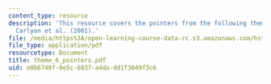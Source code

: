 ```yaml
---
content_type: resource
description: 'This resource covers the pointers from the following theme 6 paper:
  Carlyon et al. (2001).'
file: /media/https%3A/open-learning-course-data-rc.s3.amazonaws.com/hst-723j-neural-coding-and-perception-of-sound-spring-2005/e0b6748f0e5c6837a4dadd1f3049f3c6_theme_6_pointers.pdf
file_type: application/pdf
resourcetype: Document
title: theme_6_pointers.pdf
uid: e0b6748f-0e5c-6837-a4da-dd1f3049f3c6
---
```

